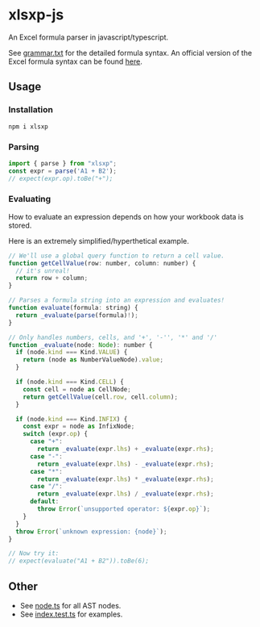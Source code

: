 # xlsxp-js

An Excel formula parser in javascript/typescript.

See [grammar.txt](https://github.com/fangwd/xlsxp-js/blob/master/grammar.txt) for the detailed formula syntax. An official version of the Excel formula syntax can be found [here](https://docs.microsoft.com/en-us/openspecs/office_standards/ms-xlsx/3d025add-118d-4413-9856-ab65712ec1b0).

## Usage

### Installation

`npm i xlsxp`

### Parsing

```js
import { parse } from "xlsxp";
const expr = parse('A1 + B2');
// expect(expr.op).toBe("+");
```

### Evaluating

How to evaluate an expression depends on how your workbook data is stored.

Here is an extremely simplified/hyperthetical example.

```js
// We'll use a global query function to return a cell value.
function getCellValue(row: number, column: number) {
  // it's unreal!
  return row + column;
}

// Parses a formula string into an expression and evaluates!
function evaluate(formula: string) {
  return _evaluate(parse(formula)!);
}

// Only handles numbers, cells, and '+', '-'', '*' and '/'
function _evaluate(node: Node): number {
  if (node.kind === Kind.VALUE) {
    return (node as NumberValueNode).value;
  }

  if (node.kind === Kind.CELL) {
    const cell = node as CellNode;
    return getCellValue(cell.row, cell.column);
  }

  if (node.kind === Kind.INFIX) {
    const expr = node as InfixNode;
    switch (expr.op) {
      case "+":
        return _evaluate(expr.lhs) + _evaluate(expr.rhs);
      case "-":
        return _evaluate(expr.lhs) - _evaluate(expr.rhs);
      case "*":
        return _evaluate(expr.lhs) * _evaluate(expr.rhs);
      case "/":
        return _evaluate(expr.lhs) / _evaluate(expr.rhs);
      default:
        throw Error(`unsupported operator: ${expr.op}`);
    }
  }
  throw Error(`unknown expression: {node}`);
}

// Now try it:
// expect(evaluate("A1 + B2")).toBe(6);
```

## Other

- See [node.ts](https://github.com/fangwd/xlsxp-js/blob/master/src/node.ts) for all AST nodes.
- See [index.test.ts](https://github.com/fangwd/xlsxp-js/blob/master/src/index.test.ts) for examples.
